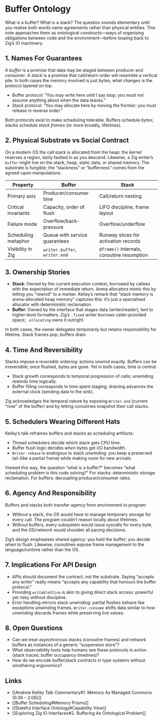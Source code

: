 # Buffer Ontology

What is a buffer? What is a stack? The question sounds elementary until you realise both words name agreements rather than physical entities. This note approaches them as ontological constructs—ways of organising obligations between code and the environment—before looping back to Zig’s IO machinery.

## 1. Names For Guarantees
A *buffer* is a promise that data may be staged between producer and consumer. A *stack* is a promise that call/return order will resemble a vertical pile. In both cases the memory involved is just bytes; what changes is the protocol layered on top.

- Buffer protocol: “You may write here until I say stop; you must not assume anything about when the data leaves.”
- Stack protocol: “You may allocate here by moving the frontier; you must release in reverse order.”

Both protocols exist to make scheduling tolerable. Buffers schedule *bytes*; stacks schedule *stack frames* (or more broadly, lifetimes).

## 2. Physical Substrate vs Social Contract
On a modern OS the call stack is allocated from the heap: the kernel reserves a region, lazily faulted in as you descend. Likewise, a Zig writer’s `buffer` might live on the stack, heap, static data, or shared memory. The substrate is fungible; the “stackness” or “bufferness” comes from the agreed-upon manipulations.

| Property                  | Buffer                                      | Stack                                      |
|---------------------------|----------------------------------------------|--------------------------------------------|
| Primary axis              | Producer/consumer time                       | Call/return nesting                        |
| Critical invariants       | Capacity, order of flush                     | LIFO discipline, frame layout              |
| Failure mode              | Overflow/back-pressure                       | Overflow/underflow                         |
| Scheduling metaphor       | Queue with service guarantees                | Runway slices for activation records       |
| Visibility in Zig         | `writer.buffer`, `writer.end`                | `@frame()` internals, coroutine resumption |

## 3. Ownership Stories
- **Stack**: Owned by the current execution context, borrowed by callees with the expectation of immediate return. Arena allocators mimic this by letting you "rewind" to a marker. Kelley’s remark that “stack memory is arena-allocated heap memory” captures this: it’s just a specialised allocator with deterministic reclamation.
- **Buffer**: Owned by the interface that stages data (writer/reader), lent to higher-level formatters. Zig’s `.fixed` writer borrows caller-provided space; `.allocating` owns it outright.

In both cases, the owner delegates temporarily but retains responsibility for lifetime. Stack frames pop; buffers drain.

## 4. Time And Reversibility
Stacks impose a *reversible* ordering: actions unwind exactly. Buffers can be irreversible; once flushed, bytes are gone. Yet in both cases, time is central:

- Stack growth corresponds to temporal progression of calls; unwinding rewinds time logically.  
- Buffer filling corresponds to time spent staging; draining advances the external clock (sending data to the sink).

Zig acknowledges the temporal nature by exposing `Writer.end` (current “now” of the buffer) and by letting coroutines snapshot their call stacks.

## 5. Schedulers Wearing Different Hats
Kelley’s talk reframes buffers and stacks as scheduling artifacts:

- Thread schedulers decide *which* stack gets CPU time.  
- Buffer flush logic decides *when* bytes get I/O bandwidth.  
- `Writer.rebase` is analogous to stack unwinding: you keep a preserved tail (like a partial frame) while making room for new arrivals.

Viewed this way, the question “what is a buffer?” becomes “what scheduling problem is this code solving?” For stacks: deterministic storage reclamation. For buffers: decoupling producer/consumer rates.

## 6. Agency And Responsibility
Buffers and stacks both transfer agency from environment to program:

- Without a stack, the OS would have to manage temporary storage for every call. The program couldn’t reason locally about lifetimes.  
- Without buffers, every subsystem would issue syscalls for every byte, and the OS/network would shoulder all pacing decisions.

Zig’s design emphasises shared agency: you hold the buffer; you decide when to flush. Likewise, coroutines expose frame management to the language/runtime rather than the OS.

## 7. Implications For API Design
- APIs should document the contract, not the substrate. Saying “accepts any writer” really means “accepts any capability that honours the buffer protocol.”  
- Providing `writableSlice` is akin to giving direct stack access: powerful yet risky without discipline.  
- Error handling mirrors stack unwinding: partial flushes behave like exceptions unwinding frames. `Writer.consume` shifts data similar to how unwinding discards frames while preserving live values.

## 8. Open Questions
- Can we treat asynchronous stacks (coroutine frames) and network buffers as instances of a generic “suspension store”?  
- What observability tools help humans see these protocols in action (stack traces; buffer occupancy timelines)?  
- How do we encode buffer/stack contracts in type systems without smothering ergonomics?

## Links
- [[Andrew Kelley Talk Commentary#1. Memory As Managed Commons (0:36 – 2:06)]]
- [[Buffer Scheduling#Memory Prisms]]
- [[Stateful Interface Ontology#Capability View]]
- [[Exploring Zig IO Interfaces#2. Buffering As Ontological Problem]]
